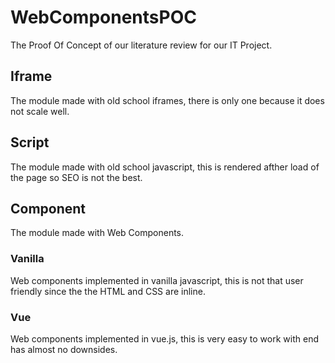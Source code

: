# WebComponentsPOC
The Proof Of Concept of our literature review for our IT Project.

## Iframe
The module made with old school iframes, there is only one because it does not scale well.

## Script
The module made with old school javascript, this is rendered afther load of the page so SEO is not the best.

## Component
The module made with Web Components.

### Vanilla
Web components implemented in vanilla javascript, this is not that user friendly since the the HTML and CSS are inline.

### Vue
Web components implemented in vue.js, this is very easy to work with end has almost no downsides.
